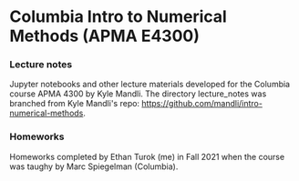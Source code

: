 # Columbia Intro to Numerical Methods (APMA E4300)

### Lecture notes
Jupyter notebooks and other lecture materials developed for the Columbia course APMA 4300 by Kyle Mandli. The directory lecture_notes was branched from Kyle Mandli's repo: https://github.com/mandli/intro-numerical-methods.

### Homeworks 
Homeworks completed by Ethan Turok (me) in Fall 2021 when the course was taughy by Marc Spiegelman (Columbia).
